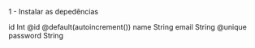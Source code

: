 1 - Instalar as depedências


id       Int    @id @default(autoincrement())
  name  String
  email String  @unique
  password String